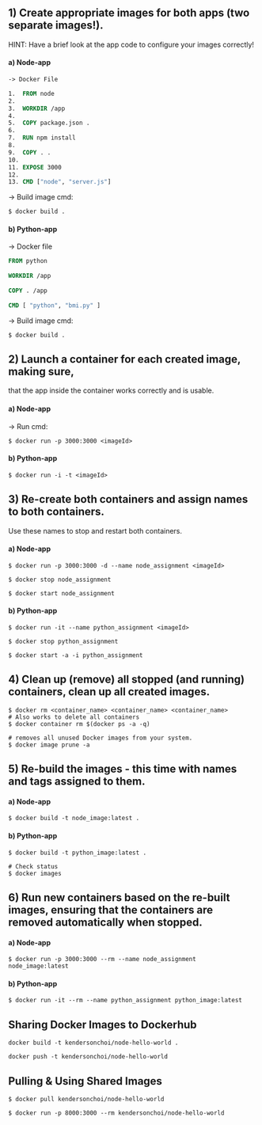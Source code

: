 ## 1) Create appropriate images for both apps (two separate images!).

HINT: Have a brief look at the app code to configure your images correctly!

#### a) Node-app

```dockerfile
-> Docker File

1.	FROM node 
2.	
3.	WORKDIR /app
4.	
5.	COPY package.json .
6.	
7.	RUN npm install
8.	
9.	COPY . .
10.	
11.	EXPOSE 3000
12.	
13.	CMD ["node", "server.js"]
```

-> Build image cmd:
```shell
$ docker build .
```


#### b) Python-app

-> Docker file
```dockerfile
FROM python
 
WORKDIR /app
 
COPY . /app
 
CMD [ "python", "bmi.py" ]
```
-> Build image cmd:
```shell
$ docker build .
```


## 2) Launch a container for each created image, making sure,

that the app inside the container works correctly and is usable.

#### a) Node-app

-> Run cmd:

```shell
$ docker run -p 3000:3000 <imageId>
```
#### b) Python-app

```shell
$ docker run -i -t <imageId>
```

## 3) Re-create both containers and assign names to both containers.

Use these names to stop and restart both containers.

#### a) Node-app
```shell
$ docker run -p 3000:3000 -d --name node_assignment <imageId>

$ docker stop node_assignment

$ docker start node_assignment
```

#### b) Python-app

```shell
$ docker run -it --name python_assignment <imageId>

$ docker stop python_assignment

$ docker start -a -i python_assignment
```


## 4) Clean up (remove) all stopped (and running) containers, clean up all created images.

```shell
$ docker rm <container_name> <container_name> <container_name>
# Also works to delete all containers
$ docker container rm $(docker ps -a -q)

# removes all unused Docker images from your system.
$ docker image prune -a
```

## 5) Re-build the images - this time with names and tags assigned to them.

#### a) Node-app

```shell
$ docker build -t node_image:latest .
```

#### b) Python-app

```shell
$ docker build -t python_image:latest .
```

```shell
# Check status
$ docker images
```

## 6) Run new containers based on the re-built images, ensuring that the containers are removed automatically when stopped.

#### a) Node-app

```shell
$ docker run -p 3000:3000 --rm --name node_assignment node_image:latest
```

#### b) Python-app
```shell
$ docker run -it --rm --name python_assignment python_image:latest
```

## Sharing Docker Images to Dockerhub

```shell
docker build -t kendersonchoi/node-hello-world .

docker push -t kendersonchoi/node-hello-world
```

## Pulling & Using Shared Images

```shell
$ docker pull kendersonchoi/node-hello-world

$ docker run -p 8000:3000 --rm kendersonchoi/node-hello-world
```

```shell

```

```shell


```